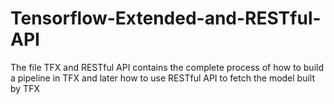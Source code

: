 # Tensorflow-Extended-and-RESTful-API

The file TFX and RESTful API contains the complete process of how to build a pipeline in TFX and later how to use RESTful API to fetch the model built by TFX
